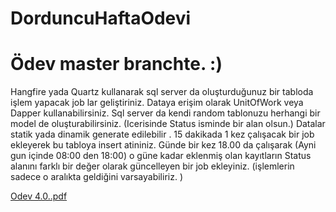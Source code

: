 # DorduncuHaftaOdevi

# Ödev master branchte. :)

Hangfire yada Quartz kullanarak sql server da oluşturduğunuz bir tabloda işlem yapacak job lar geliştiriniz.
Dataya erişim olarak UnitOfWork veya Dapper kullanabilirsiniz.
Sql server da kendi random tablonuzu herhangi bir model de oluşturabilirsiniz. (Icerisinde Status isminde bir alan olsun.)
Datalar statik yada dinamik generate edilebilir .
15 dakikada 1 kez çalışacak bir job ekleyerek bu tabloya insert atininiz.
Günde bir kez 18.00 da çalışarak (Ayni gun içinde 08:00 den 18:00) o güne kadar eklenmiş olan kayıtların Status alanını farklı bir değer olarak güncelleyen bir job ekleyiniz. (işlemlerin sadece o aralıkta geldiğini varsayabiliriz. )

[Odev 4.0..pdf](https://github.com/Semra4141/UcuncuHaftaOdevi/files/7918753/Odev.4.0.pdf)
